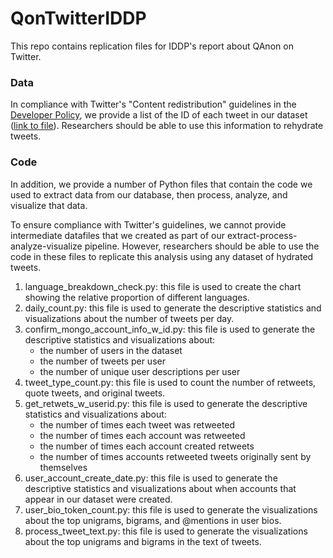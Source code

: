 # QonTwitterIDDP

This repo contains replication files for IDDP's report about QAnon on Twitter.

### Data
In compliance with Twitter's "Content redistribution" guidelines in the [Developer Policy](https://developer.twitter.com/en/developer-terms/policy), we provide a list of the ID of each tweet in our dataset ([link to file](https://osf.io/jxbgm/)). Researchers should be able to use this information to rehydrate tweets.

### Code
In addition, we provide a number of Python files that contain the code we used to extract data from our database, then process, analyze, and visualize that data.  

To ensure compliance with Twitter's guidelines, we cannot provide intermediate datafiles that we created as part of our extract-process-analyze-visualize pipeline. However, researchers should be able to use the code in these files to replicate this analysis using any dataset of hydrated tweets.  
1) language_breakdown_check.py: this file is used to create the chart showing the relative proportion of different languages.
2) daily_count.py: this file is used to generate the descriptive statistics and visualizations about the number of tweets per day.
3) confirm_mongo_account_info_w_id.py: this file is used to generate the descriptive statistics and visualizations about:
    - the number of users in the dataset
    - the number of tweets per user
    - the number of unique user descriptions per user
4) tweet_type_count.py: this file is used to count the number of retweets, quote tweets, and original tweets.
5) get_retwets_w_userid.py: this file is used to generate the descriptive statistics and visualizations about:
    - the number of times each tweet was retweeted
    - the number of times each account was retweeted
    - the number of times each account created retweets
    - the number of times accounts retweeted tweets originally sent by themselves
6) user_account_create_date.py: this file is used to generate the descriptive statistics and visualizations about when accounts that appear in our dataset were created.
7) user_bio_token_count.py: this file is used to generate the visualizations about the top unigrams, bigrams, and @mentions in user bios.
8) process_tweet_text.py: this file is used to generate the visualizations about the top unigrams and bigrams in the text of tweets.
